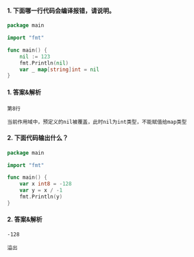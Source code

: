 #### 1. 下面哪一行代码会编译报错，请说明。

```go
package main

import "fmt"

func main() {
	nil := 123
	fmt.Println(nil)
	var _ map[string]int = nil
}
```

#### 1. 答案&解析

```text
第8行

当前作用域中，预定义的nil被覆盖，此时nil为int类型，不能赋值给map类型
```

#### 2. 下面代码输出什么？

```go
package main

import "fmt"

func main() {
	var x int8 = -128
	var y = x / -1
	fmt.Println(y)
}
```

#### 2. 答案&解析

```text
-128

溢出
```
